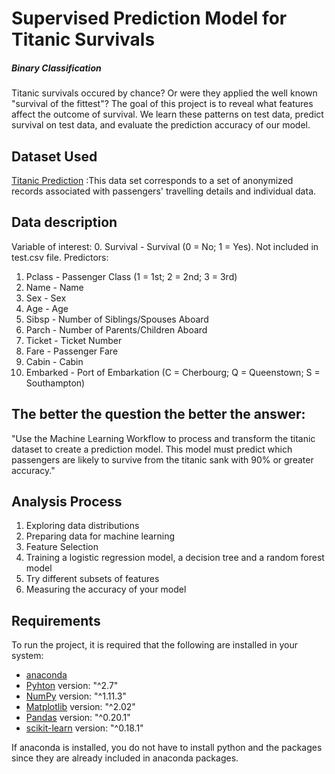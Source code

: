 # Supervised Prediction Model for Titanic Survivals
##### Binary Classification

Titanic survivals occured by chance? Or were they applied the well known "survival of the fittest"?
The goal of this project is to reveal what features affect the outcome of survival.
We learn these patterns on test data, predict survival on test data, and evaluate the prediction accuracy of our model.

## Dataset Used
[Titanic Prediction](http://www.kaggle.com/c/titanic-gettingStarted/data) :This data set corresponds to a set of anonymized records associated with passengers' travelling details and individual data. 

## Data description

Variable of interest:
0. Survival - Survival (0 = No; 1 = Yes). Not included in test.csv file.
Predictors:
1. Pclass - Passenger Class (1 = 1st; 2 = 2nd; 3 = 3rd)
2. Name - Name
3. Sex - Sex
4. Age - Age
5. Sibsp - Number of Siblings/Spouses Aboard
6. Parch - Number of Parents/Children Aboard
7. Ticket - Ticket Number
8. Fare - Passenger Fare
9. Cabin - Cabin
10. Embarked - Port of Embarkation (C = Cherbourg; Q = Queenstown; S = Southampton)

## The better the question the better the answer:

"Use the Machine Learning Workflow to process and transform the titanic dataset to create a prediction model. This model must predict which passengers are likely to survive from the titanic sank with 90% or greater accuracy."

## Analysis Process

1. Exploring data distributions
2. Preparing data for machine learning
3. Feature Selection
4. Training a logistic regression model, a decision tree and a random forest model
5. Try different subsets of features
6. Measuring the accuracy of your model


## Requirements
To run the project, it is required that the following are installed in your system:

- [anaconda](https://docs.continuum.io/anaconda/navigator)
- [Pyhton](https://www.python.org/download/releases/2.7/) version: "^2.7"
- [NumPy](http://www.numpy.org/) version: "^1.11.3"
- [Matplotlib](https://matplotlib.org/) version: "^2.02"
- [Pandas](https://pandas.pydata.org/pandas-docs/stable/install.html) version: "^0.20.1"
- [scikit-learn](http://scikit-learn.org/stable/install.html) version: "^0.18.1"

If anaconda is installed, you do not have to install python and the packages since they are already included in anaconda packages.